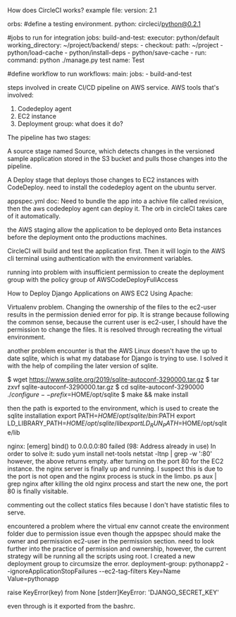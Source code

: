 
How does CircleCI works?
example file:
version: 2.1

orbs:
#define a testing environment.
python: circleci/python@0.2.1

#jobs to run for integration
jobs:
build-and-test:
executor: python/default
working_directory: ~/project/backend/
steps: - checkout:
path: ~/project - python/load-cache - python/install-deps - python/save-cache - run:
command: python ./manage.py test
name: Test

#define workflow to run
workflows:
main:
jobs: - build-and-test

steps involved in create CI/CD pipeline on AWS service.
AWS tools that's involved:

1. Codedeploy agent
2. EC2 instance
3. Deployment group: what does it do?

The pipeline has two stages:

A source stage named Source, which detects changes in the versioned sample application stored in the S3 bucket and pulls those changes into the pipeline.

A Deploy stage that deploys those changes to EC2 instances with CodeDeploy.
need to install the codedeploy agent on the ubuntu server.

appspec.yml doc:
Need to bundle the app into a achive file called revision, then the aws codedeploy agent can deploy it.
The orb in circleCI takes care of it automatically.


the AWS staging allow the application to be deployed onto Beta instances before the deployment onto the productions machines. 

CircleCI will build and test the application first. Then it will login to the AWS cli terminal using authentication with the environment variables. 


running into problem with insufficient permission to create the deployment group with the policy group of AWSCodeDeployFullAccess

How to Deploy Django Applications on AWS EC2 Using Apache:

Virtualenv problem. Changing the ownership of the files to the ec2-user results in the permission denied error for pip. It is strange because following the common sense, because the current user is ec2-user, I should have the permission to change the files.
It is resolved through recreating the virtual environment. 


another problem encounter is that the AWS Linux doesn't have the up to date sqlite, which is what my database for Django is trying to use. 
I solved it with the help of compiling the later version of sqlite. 

$ wget https://www.sqlite.org/2019/sqlite-autoconf-3290000.tar.gz
$ tar zxvf sqlite-autoconf-3290000.tar.gz
$ cd sqlite-autoconf-3290000
$./configure --prefix=$HOME/opt/sqlite
$ make && make install

then the path is exported to the environment, which is used to create the sqlite installation
export PATH=$HOME/opt/sqlite/bin:$PATH
export LD_LIBRARY_PATH=$HOME/opt/sqlite/lib
export LD_RUN_PATH=$HOME/opt/sqlite/lib

nginx: [emerg] bind() to 0.0.0.0:80 failed (98: Address already in use)
In order to solve it:
sudo yum install net-tools
netstat -ltnp | grep -w ':80'
however, the above returns empty.
after turning on the port 80 for the EC2 instance. the nginx server is finally up and running. I suspect this is due to the port is not open and the nginx process is stuck in the limbo.
ps aux | grep nginx
after killing the old nginx process and start the new one, the port 80 is finally visitable.


commenting out the collect statics files because I don't have statistic files to serve.


encountered a problem where the virtual env cannot create the environment folder due to permission issue even though the appspec should make the owner and permission ec2-user in the permission section. need to look further into the practice of permission and ownership, however, the current strategy will be running all the scripts using root. I created a new deployment group to circumsize the error. 
deployment-group: pythonapp2
    --ignoreApplicationStopFailures
    --ec2-tag-filters Key=Name Value=pythonapp


raise KeyError(key) from None
[stderr]KeyError: 'DJANGO_SECRET_KEY'

even through is it exported from the bashrc.

